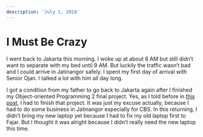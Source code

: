 ```yaml
---
description: 'July 1, 2018'
---
```


# I Must Be Crazy

I went back to Jakarta this morning. I woke up at about 8 AM but still didn’t want to separate with my bed until 9 AM. But luckily the traffic wasn’t bad and I could arrive in Jatinangor safely. I spent my first day of arrival with Senior Ojan. I talked a lot with him all day long.

I got a condition from my father to go back to Jakarta again after I finished my Object-oriented Programming 2 final project. Yes, as I told before in [this post](../06/leaving-with-sorrow.md), I had to finish that project. It was just my excuse actually, because I had to do some business in Jatinangor especially for CBS. In this returning, I didn’t bring my new laptop yet because I had to fix my old laptop first to Fajar. But I thought it was alright because I didn’t really need the new laptop this time.

